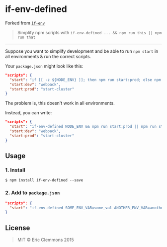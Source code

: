# if-env-defined

Forked from [`if-env`](https://github.com/ericclemmons/if-env)


> Simplify npm scripts with `if-env-defined ... && npm run this || npm run that`

- - -

Suppose you want to simplify development and be able to run `npm start`
in all environments & run the correct scripts.

Your `package.json` might look like this:

```json
"scripts": {
  "start": "if [[ -z ${NODE_ENV} ]]; then npm run start:prod; else npm run start:dev; fi",
  "start:dev": "webpack",
  "start:prod": "start-cluster"
}
```

The problem is, this doesn't work in all environments.

Instead, you can write:

```json
"scripts": {
  "start": "if-env-defined NODE_ENV && npm run start:prod || npm run start:dev",
  "start:dev": "webpack",
  "start:prod": "start-cluster"
}
```


## Usage

### 1. Install

```shell
$ npm install if-env-defined --save
```

### 2. Add to `package.json`

```json
"scripts": {
  "start": "if-env-defined SOME_ENV_VAR=some_val ANOTHER_ENV_VAR=another_val && npm run this || npm run that"
}
```


## License

> MIT &copy; Eric Clemmons 2015
